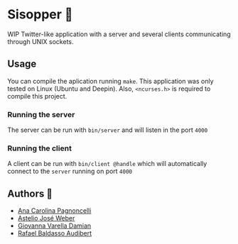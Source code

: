 # Sisopper 🐧
 
WIP Twitter-like application with a server and several clients communicating through UNIX sockets.

## Usage

You can compile the aplication running `make`. This application was only tested on Linux (Ubuntu and Deepin).
Also, `<ncurses.h>` is required to compile this project.

### Running the server

The server can be run with `bin/server` and will listen in the port `4000`

### Running the client

A client can be run with `bin/client @handle` which will automatically connect to the `server` running on port `4000`


## Authors 🧙

* [Ana Carolina Pagnoncelli](https://github.com/Ana2877)
* [Astelio José Weber](https://github.com/TeoWeber)
* [Giovanna Varella Damian](https://github.com/gvdamian)
* [Rafael Baldasso Audibert](https://www.rafaaudibert.dev)